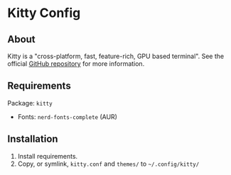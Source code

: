 # Kitty Config

## About

Kitty is a "cross-platform, fast, feature-rich, GPU based terminal". See the
official [GitHub repository](https://github.com/kovidgoyal/kitty) for more
information.

## Requirements

Package: `kitty`

- Fonts: `nerd-fonts-complete` (AUR)

## Installation

1. Install requirements.
2. Copy, or symlink, `kitty.conf` and `themes/` to `~/.config/kitty/`
